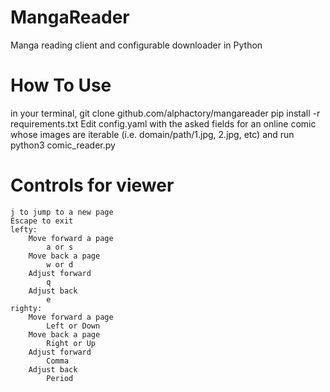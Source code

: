 # MangaReader
Manga reading client and configurable downloader in Python

# How To Use
in your terminal,
  git clone github.com/alphactory/mangareader
  pip install -r requirements.txt
Edit config.yaml with the asked fields for an online comic whose images are iterable (i.e. domain/path/1.jpg, 2.jpg, etc) and run 
  python3 comic_reader.py

# Controls for viewer
    j to jump to a new page
    Escape to exit
    lefty:
        Move forward a page
            a or s
        Move back a page
            w or d
        Adjust forward
            q
        Adjust back
            e
    righty:
        Move forward a page
            Left or Down
        Move back a page
            Right or Up
        Adjust forward
            Comma
        Adjust back
            Period
